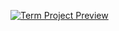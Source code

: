 [![Term Project Preview](https://i.imgur.com/TcE0sQ7.png)](https://github.com/ayobishahana/Data-Analysis-2/blob/main/TERM/Term_Project.pdf)
